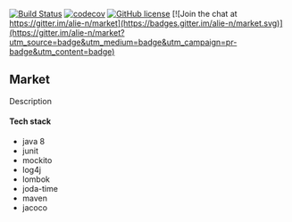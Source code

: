 [![Build Status](https://travis-ci.org/alie-n/market.svg?branch=master)](https://travis-ci.org/alie-n/market)
[![codecov](https://codecov.io/gh/alie-n/market/branch/master/graph/badge.svg)](https://codecov.io/gh/alie-n/market)
[![GitHub license](https://img.shields.io/github/license/mashape/apistatus.svg)](https://github.com/ali-n/market/blob/master/LICENCE)
[![Join the chat at https://gitter.im/alie-n/market](https://badges.gitter.im/alie-n/market.svg)](https://gitter.im/alie-n/market?utm_source=badge&utm_medium=badge&utm_campaign=pr-badge&utm_content=badge)

## Market

Description

#### Tech stack
- java 8
- junit
- mockito
- log4j
- lombok
- joda-time
- maven
- jacoco